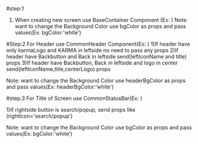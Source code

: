 #step:1
1) When creating new screen use BaseContainer Component (Ex: <BaseContainer/>)
Note: want to change the Background Color use bgColor as props and pass values(Ex: bgColor:'white')

#Step:2
For Header use CommonHeader Component(Ex: <CommonHeader/>) 
1)If header have only karmaLogo and KARMA in leftside no need to pass any props
2)If header have Backbutton and Back in leftside send(leftIconName and title) props
3)If header have Backbutton, Back in leftside  and logo in center send(leftIconName,title,centerLogo) props

Note: want to change the Background Color use headerBgColor as props and pass values(Ex: headerBgColor:'white')

#step:3
For Title of Screen use CommonStatusBar(Ex: <CommonStatusBar title="KARMA"/>)

1)If rightside button is search/popup, send props like (rightIcon='search/popup')

Note: want to change the Background Color use bgColor as props and pass values(Ex: bgColor:'white')



